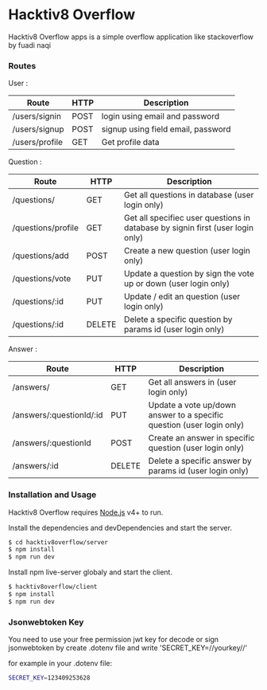 # Hacktiv8 Overflow

Hacktiv8 Overflow apps is a simple overflow application like stackoverflow by fuadi naqi

### Routes

User :

| Route | HTTP | Description |
| ----- | ---- | ----------- |
| /users/signin | POST | login using email and password |
| /users/signup | POST | signup using field email, password |
| /users/profile | GET | Get profile data |

Question :

| Route | HTTP | Description |
| ----- | ---- | ----------- |
| /questions/ | GET | Get all questions in database (user login only) |
| /questions/profile | GET | Get all specifiec user questions in database by signin first (user login only) |
| /questions/add | POST | Create a new question (user login only) |
| /questions/vote | PUT | Update a question by sign the vote up or down (user login only) |
| /questions/:id | PUT | Update / edit an question (user login only) |
| /questions/:id | DELETE | Delete a specific question by params id (user login only) |

Answer :

| Route | HTTP | Description |
| ----- | ---- | ----------- |
| /answers/ | GET | Get all answers in  (user login only) |
| /answers/:questionId/:id | PUT | Update a vote up/down answer to a specific question (user login only) |
| /answers/:questionId | POST | Create an answer in specific question (user login only) |
| /answers/:id | DELETE | Delete a specific answer by params id (user login only) |

### Installation and Usage

Hacktiv8 Overflow requires [Node.js](https://nodejs.org/) v4+ to run.

Install the dependencies and devDependencies and start the server.

```sh
$ cd hacktiv8overflow/server
$ npm install
$ npm run dev
```

Install npm live-server globaly and start the client.

```sh
$ hacktiv8overflow/client
$ npm install
$ npm run dev
```

### Jsonwebtoken Key
You need to use your free permission jwt key for decode or sign jsonwebtoken by create .dotenv file and write 'SECRET_KEY=//yourkey//'

for example in your .dotenv file:
```sh
SECRET_KEY=123409253628
```
